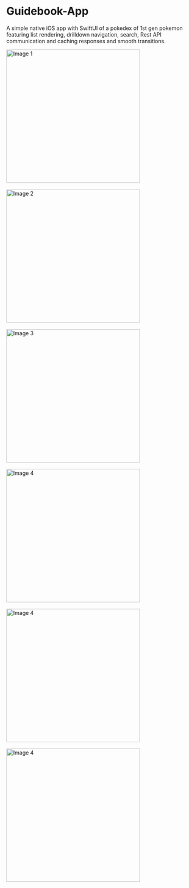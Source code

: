 # Guidebook-App
A simple native iOS app with SwiftUI of a pokedex of 1st gen pokemon featuring list rendering, drilldown navigation, search, Rest API communication and caching responses and smooth transitions.

<img src="screenshots/1.png" alt="Image 1" width="350"/>
<br /><br />

<img src="screenshots/2.png" alt="Image 2" width="350"/>
<br /><br />

<img src="screenshots/3.png" alt="Image 3" width="350"/>
<br /><br />

<img src="screenshots/4.png" alt="Image 4" width="350"/>
<br /><br />

<img src="screenshots/5.png" alt="Image 4" width="350"/>
<br /><br />

<img src="screenshots/6.png" alt="Image 4" width="350"/>